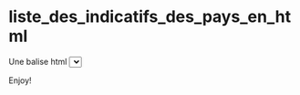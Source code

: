 # liste_des_indicatifs_des_pays_en_html

Une balise html <select> qui contienne la liste des indicatifs téléphoniques des pays du monde. j'espere que'elle vous sera utile. 

Enjoy!
